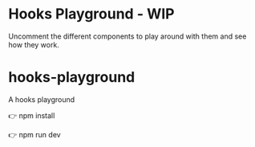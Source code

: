 # Hooks Playground - WIP 

Uncomment the different components to play around with them and see how they work.
# hooks-playground
A hooks playground

👉 npm install

👉 npm run dev

